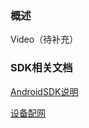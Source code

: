 ### 概述
Video（待补充）

### SDK相关文档
[AndroidSDK说明](https://github.com/tencentyun/iot-link-android/blob/master/sdk/video-link-android/doc/AndroidSDK%E8%AF%B4%E6%98%8E.md)

[设备配网](https://github.com/tencentyun/iot-link-android/blob/master/sdk/video-link-android/doc/%E8%AE%BE%E5%A4%87%E9%85%8D%E7%BD%91.md)

